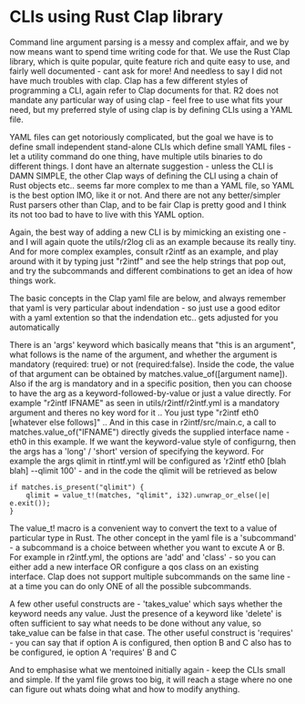 # CLIs using Rust Clap library

Command line argument parsing is a messy and complex affair, and we by now means want to spend time writing code for that. We use the Rust Clap library, which is quite popular, quite feature rich and quite easy to use, and fairly well documented - cant ask for more! And needless to say I did not have much troubles with clap. Clap has a few different styles of programming a CLI, again refer to Clap documents for that. R2 does not mandate any particular way of using clap - feel free to use what fits your need, but my preferred style of using clap is by defining CLIs using a YAML file.

YAML files can get notoriously complicated, but the goal we have is to define small independent stand-alone CLIs which define small YAML files - let a utility command do one thing, have multiple utils binaries to do different things. I dont have an alternate suggestion - unless the CLI is DAMN SIMPLE, the other Clap ways of defining the CLI using a chain of Rust objects etc.. seems far more complex to me than a YAML file, so YAML is the best option IMO, like it or not. And there are not any better/simpler Rust parsers other than Clap, and to be fair Clap is pretty good and I think its not too bad to have to live with this YAML option.

Again, the best way of adding a new CLI is by mimicking an existing one - and I will again quote the utils/r2log cli as an example because its really tiny. And for more complex examples, consult r2intf as an example, and play around with it by typing just "r2intf" and see the help strings that pop out, and try the subcommands and different combinations to get an idea of how things work.

The basic concepts in the Clap yaml file are below, and always remember that yaml is very particular about indendation - so just use a good editor with a yaml extention so that the indendation etc.. gets adjusted for you automatically

There is an 'args' keyword which basically means that "this is an argument", what follows is the name of the argument, and whether the argument is mandatory (required: true) or not (required:false). Inside the code, the value of that argument can be obtained by matches.value_of([argument name]). Also if the arg is mandatory and in a specific position, then you can choose to have the arg as a keyword-followed-by-value or just a value directly. For example "r2intf IFNAME" as seen in utils/r2intf/r2intf.yml is a mandatory argument and theres no key word for it .. You just type "r2intf eth0 [whatever else follows]" .. And in this case in r2intf/src/main.c, a call to matches.value_of("IFNAME") directly giveds the supplied interface name - eth0 in this example. If we want the keyword-value style of configurng, then the args has a 'long' / 'short' version of specifying the keyword. For example the args qlimit in rtintf.yml will be configured as 'r2intf eth0 [blah blah] --qlimit 100' - and in the code the qlimit will be retrieved as below

    if matches.is_present("qlimit") {
        qlimit = value_t!(matches, "qlimit", i32).unwrap_or_else(|e| e.exit());
    }

The value_t! macro is a convenient way to convert the text to a value of particular type in Rust. The other concept in the yaml file is a 'subcommand' - a subcommand is a choice between whether you want to excute A or B. For example in r2intf.yml, the options are 'add' and 'class' - so you can either add a new interface OR configure a qos class on an existing interface. Clap does not support multiple subcommands on the same line - at a time you can do only ONE of all the possible subcommands. 

A few other useful constructs are - 'takes_value' which says whether the keyword needs any value. Just the presence of a keyword like 'delete' is often sufficient to say what needs to be done without any value, so take_value can be false in that case. The other useful construct is 'requires' - you can say that if option A is configured, then option B and C also has to be configured, ie option A 'requires' B and C

And to emphasise what we mentoined initially again - keep the CLIs small and simple. If the yaml file grows too big, it will reach a stage where no one can figure out whats doing what and how to modify anything.
